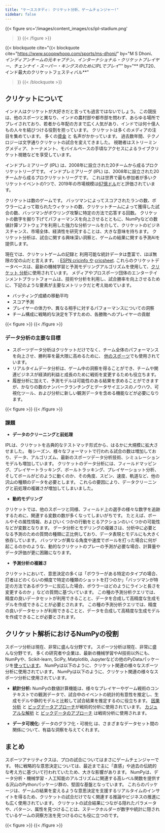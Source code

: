 ```yaml
---
title: "ケーススタディ: クリケット分析、ゲームチェンジャー!"
sidebar: false
---
```


{{< figure
 src='/images/content_images/cs/ipl-stadium.png'
 >}}
{{< /figure >}}

{{< blockquote
 cite="{{< blockquote cite="https://www.scoopwhoop.com/sports/ms-dhoni/" by="M S Dhoni、 _インディアンチームの元キャプテン、インターナショナル・クリケットプレイヤー、チェンナイ・スーパー・キングスのためにIPLでプレイ_""
 by="\*\* IPLT20、インド最大のクリケットフェスティバル\*\*"
>}}
{{< /blockquote >}}

## クリケットについて

インド人はクリケットが大好きだと言っても過言ではないでしょう。 この競技は、他のスポーツと異なり、インドの農村部や都市部を問わず、あらゆる場所でプレイされており、若者から年配の方まで広く人気があり、インドでは何十億人もの人々を結びつける役割を担っています。
クリケットは多くのメディアの注目を集めています。 多くの[資金](https://www.statista.com/topics/4543/indian-premier-league-ipl/) と
名声がかかっています。 過去数年間、テクノロジーは文字通りクリケットの試合を変えてきました。 視聴者はストリーミングメディア、トーナメント、モバイルベースの手頃なアクセスによるライブクリケット視聴などを享受しています。

インドプレミアリーグ (IPL) は、2008年に設立された20チームから成るプロクリケットリーグです。 インドプレミアリーグ (IPL) は、2008年に設立された20チームから成るプロクリケットリーグです。 これは世界で最も参加者が多いクリケットイベントの1つで、2019年の市場規模は[67億ドル](https://en.wikipedia.org/wiki/Indian_Premier_League)だと評価されています。

クリケットは数のゲームです。 バッツマンによってスコアされたランの数、ボウラーによって取られたウィケットの数、クリケットチームによって獲得した試合の数、バッツマンがボウリング攻撃に特定の方法で応答する回数。 クリケットの数字を掘り下げてパフォーマンスを向上させるとともに、NumPyなどの数値計算ソフトウェアを利用した強力な分析ツールを介して、クリケットのビジネスチャンス、市場全体、経済性を研究することは、大きな意味を持ちます。 クリケット分析は、試合に関する興味深い洞察と、ゲームの結果に関する予測AIを提供します。

現在では、クリケットゲームの記録と 利用可能な統計データは豊富で、ほぼ無限の宝の山だと言えます。 : [ESPN cricinfo や](https://stats.espncricinfo.com/ci/engine/stats/index.html) [cricsheet](https://cricsheet.org). これらのクリケットデータベースは、最新の機械学習と予測モデリングアルゴリズムを使用して、[クリケット 分析](https://www.researchgate.net/publication/336886516_Data_visualization_and_toss_related_analysis_of_IPL_teams_and_batsmen_performances)に使用されています。
メディアやプロスポーツ団体のエンターテインメントプラットフォームは、技術や分析を利用し、試合勝率を向上させるために、下記のような要素が主要なメトリックだと考え始めています。

- バッティング成績の移動平均
- スコア予測
- プレイヤーの体力や、異なる相手に対するパフォーマンスについての洞察
- チーム構成に戦略的な決定を下すための、各勝敗へのプレイヤーの貢献

{{< figure >}}
{{< /figure >}}

### データ分析の主要な目標

- スポーツデータ分析はクリケットだけでなく、チーム全体のパフォーマンスを向上させ、勝利率を最大限に高めるために、 [他のスポーツ](https://adtmag.com/blogs/dev-watch/2017/07/sports-analytics.aspx)でも使用されています。
- リアルタイムデータ分析は、ゲーム中の洞察を得ることができ、チームや関連ビジネスが経済的利益と成長のために戦術を変更するためも役立ちます。
- 履歴分析に加えて、予測モデルは可能性のある結果を求めることができますが、かなりの数のナンバークランチングとデータサイエンスのノウハウ、可視化ツール、および分析に新しい観測データを含める機能などが必要になります。

{{< figure >}}
{{< /figure >}}

### 課題

- **データのクリーニングと前処理**

 IPLは、クリケットを古典的なテストマッチ形式から、はるかに大規模に拡大させました。 毎シーズン、様々なフォーマットで行われる試合の数は増加しており、データ、アルゴリズム、最新のスポーツデータ分析技術、シミュレーションモデルも増加しています。 クリケットのデータ分析には、フィールドマッピング、プレイヤートラッキング、ボールトラッキング、プレイヤーショット分析、そしてボールがどのように動くのか、その角度、スピン、速度、軌道など、他の沢山の種類のデータを必要とします。 これらの要因により、データクリーニングと前処理の複雑さが増加してしまいました。

- **動的モデリング**

 クリケットでは、他のスポーツと同様、フィールド上の選手の様々な数字を追跡するために、関連する変数の数が多くなってしまいがちです。 たとえば、ボールやその属性情報、およびいくつかの行動をとるアクションのいくつかの可能性などが変数となります。 データ分析とモデリングの複雑さは、分析中に必要となる予測のための質問の種類に正比例しており、データ表現とモデルにも大きく依存しています。 バッツマンが異なる角度や速度でボールを打った場合に何が起こるのかのような、動的なクリケットのプレーの予測が必要な場合、計算量やデータ評価が更に困難になります。

- **予測分析の複雑さ**

 クリケットにおいて、意思決定の多くは「ボウラーがある特定のタイプの場合、打者はどのくらいの頻度で特定の種類のショットを打つのか」「バッツマンが特定の方法であるボウラーに反応した場合、ボウラーはどのようにラインと長さを変更するのか 」などの質問に基づいています。 この種の予測分析クエリでは、精度の良いデータセットが利用できることと、データを合成して高精度な生成モデルを作成できることが必要とされます。
 この種の予測分析クエリでは、精度の良いデータセットが利用できることと、データを合成して高精度な生成モデルを作成できることが必要とされます。

## クリケット解析におけるNumPyの役割

スポーツ分析は現在、非常に盛んな分野です。 スポーツ分析は現在、非常に盛んな分野です。 多くの研究者や企業は、最新の機械学習やAI技術以外にも、NumPyや、Scikit-learn, SciPy, Matplotlib, Jupyterなどの他のPyDataパッケージを[使っています](https://adtmag.com/blogs/dev-watch/2017/07/sports-analytics.aspx)。  NumPyは以下のように、クリケット関連の様々なスポーツ分析に使用されています。  NumPyは以下のように、クリケット関連の様々なスポーツ分析に使用されています。

- **統計分析:** NumPyの数値計算機能は、様々なプレイヤーやゲーム戦術のコンテキストでの観測データで、試合中のイベントの統計的有意性を推定し、生成モデルや静的モデルと比較して試合結果を推定するのに役立ちます。 [因果分析](https://amplitude.com/blog/2017/01/19/causation-correlation) と [ビッグデータアプローチ](https://www.ncbi.nlm.nih.gov/pmc/articles/PMC4996805/)が戦術的分析に使用されています。
 [カジュアルな解析](https://amplitude.com/blog/2017/01/19/causation-correlation)
 と [ビックデータのアプローチ](https://www.ncbi.nlm.nih.gov/pmc/articles/PMC4996805/)
 は戦術分析に使用されます。

- **データ可視化:** データのグラフ化・可視化 は、さまざまなデータセット間の関係について、有益な洞察を与えてくれます。

## まとめ

スポーツアナリティクスは、プロの試合についてはまさにゲームチェンジャーです。 特に戦略的な意思決定については、最近まで主に「直感」や過去の伝統的な考え方に基づいて行われていたため、大きな影響があります。 NumPyは、データ分析・機械学習・人工知能のアルゴリズムに関連する高レベル関数を提供する沢山のPythonパッケージ群の、堅固な基盤となっています。
これらのパッケージは、ゲームの結果を変えるような意思決定を支援するリアルタイムのインサイトを得るため、クリケットの試合だけでなく関連する推論やビジネスの推進にも広く使用されています。 クリケットの試合結果につながる隠れたパラメータや、パターン、属性を見つけることは、ステークホルダーが数字や統計に隠されているゲームの洞察方法を見つけるのにも役に立つのです。

{{< figure >}}
{{< /figure >}}
